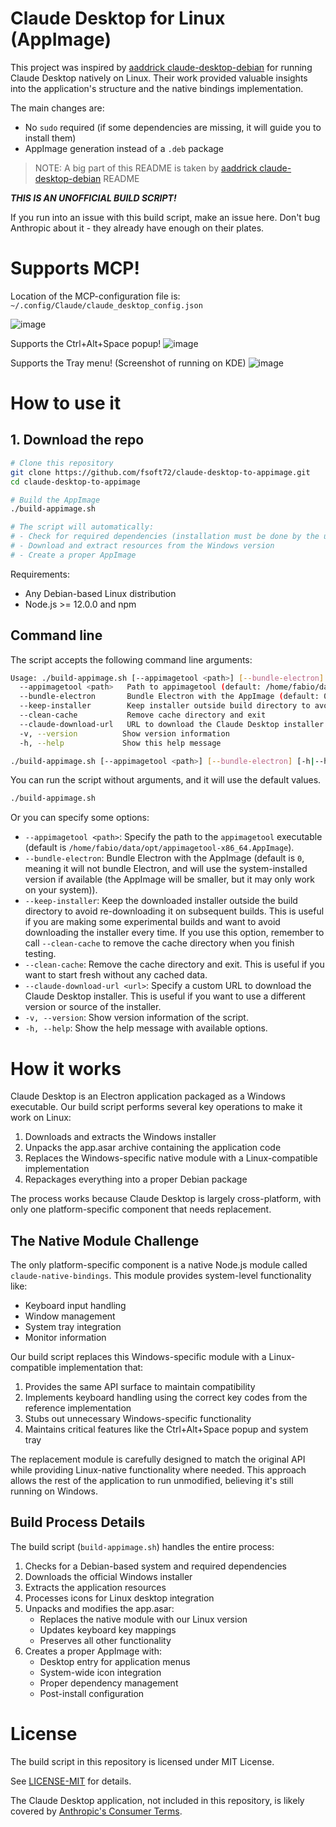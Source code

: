 # Claude Desktop for Linux (AppImage)

This project was inspired by [aaddrick claude-desktop-debian](https://github.com/aaddrick/claude-desktop-debian) for running Claude Desktop natively on Linux. Their work provided valuable insights into the application's structure and the native bindings implementation.

The main changes are:

- No `sudo` required (if some dependencies are missing, it will guide you to install them)
- AppImage generation instead of a `.deb` package

> NOTE: A big part of this README is taken by [aaddrick claude-desktop-debian](https://github.com/aaddrick/claude-desktop-debian) README

**_THIS IS AN UNOFFICIAL BUILD SCRIPT!_**

If you run into an issue with this build script, make an issue here. Don't bug Anthropic about it - they already have enough on their plates.

# Supports MCP!

Location of the MCP-configuration file is: `~/.config/Claude/claude_desktop_config.json`

![image](https://github.com/user-attachments/assets/93080028-6f71-48bd-8e59-5149d148cd45)

Supports the Ctrl+Alt+Space popup!
![image](https://github.com/user-attachments/assets/1deb4604-4c06-4e4b-b63f-7f6ef9ef28c1)

Supports the Tray menu! (Screenshot of running on KDE)
![image](https://github.com/user-attachments/assets/ba209824-8afb-437c-a944-b53fd9ecd559)

# How to use it

## 1. Download the repo

```bash
# Clone this repository
git clone https://github.com/fsoft72/claude-desktop-to-appimage.git
cd claude-desktop-to-appimage

# Build the AppImage
./build-appimage.sh

# The script will automatically:
# - Check for required dependencies (installation must be done by the user)
# - Download and extract resources from the Windows version
# - Create a proper AppImage
```

Requirements:

- Any Debian-based Linux distribution
- Node.js >= 12.0.0 and npm

## Command line

The script accepts the following command line arguments:

```bash
Usage: ./build-appimage.sh [--appimagetool <path>] [--bundle-electron] [--keep-installer] [--clean-cache] [--version] [-h|--help]
  --appimagetool <path>   Path to appimagetool (default: /home/fabio/data/opt/appimagetool-x86_64.AppImage)
  --bundle-electron       Bundle Electron with the AppImage (default: 0)
  --keep-installer        Keep installer outside build directory to avoid re-downloading
  --clean-cache           Remove cache directory and exit
  --claude-download-url   URL to download the Claude Desktop installer (default: https://storage.googleapis.com/osprey-downloads-c02f6a0d-347c-492b-a752-3e0651722e97/nest-win-x64/Claude-Setup-x64.exe)
  -v, --version          Show version information
  -h, --help             Show this help message

./build-appimage.sh [--appimagetool <path>] [--bundle-electron] [-h|--help]
```

You can run the script without arguments, and it will use the default values.

```bash
./build-appimage.sh
```

Or you can specify some options:

- `--appimagetool <path>`: Specify the path to the `appimagetool` executable (default is `/home/fabio/data/opt/appimagetool-x86_64.AppImage`).
- `--bundle-electron`: Bundle Electron with the AppImage (default is `0`, meaning it will not bundle Electron, and will use the system-installed version if available (the AppImage will be smaller, but it may only work on your system)).
- `--keep-installer`: Keep the downloaded installer outside the build directory to avoid re-downloading it on subsequent builds. This is useful if you are making some experimental builds and want to avoid downloading the installer every time. If you use this option, remember to call `--clean-cache` to remove the cache directory when you finish testing.
- `--clean-cache`: Remove the cache directory and exit. This is useful if you want to start fresh without any cached data.
- `--claude-download-url <url>`: Specify a custom URL to download the Claude Desktop installer. This is useful if you want to use a different version or source of the installer.
- `-v, --version`: Show version information of the script.
- `-h, --help`: Show the help message with available options.

# How it works

Claude Desktop is an Electron application packaged as a Windows executable. Our build script performs several key operations to make it work on Linux:

1. Downloads and extracts the Windows installer
2. Unpacks the app.asar archive containing the application code
3. Replaces the Windows-specific native module with a Linux-compatible implementation
4. Repackages everything into a proper Debian package

The process works because Claude Desktop is largely cross-platform, with only one platform-specific component that needs replacement.

## The Native Module Challenge

The only platform-specific component is a native Node.js module called `claude-native-bindings`. This module provides system-level functionality like:

- Keyboard input handling
- Window management
- System tray integration
- Monitor information

Our build script replaces this Windows-specific module with a Linux-compatible implementation that:

1. Provides the same API surface to maintain compatibility
2. Implements keyboard handling using the correct key codes from the reference implementation
3. Stubs out unnecessary Windows-specific functionality
4. Maintains critical features like the Ctrl+Alt+Space popup and system tray

The replacement module is carefully designed to match the original API while providing Linux-native functionality where needed. This approach allows the rest of the application to run unmodified, believing it's still running on Windows.

## Build Process Details

The build script (`build-appimage.sh`) handles the entire process:

1. Checks for a Debian-based system and required dependencies
2. Downloads the official Windows installer
3. Extracts the application resources
4. Processes icons for Linux desktop integration
5. Unpacks and modifies the app.asar:
   - Replaces the native module with our Linux version
   - Updates keyboard key mappings
   - Preserves all other functionality
6. Creates a proper AppImage with:
   - Desktop entry for application menus
   - System-wide icon integration
   - Proper dependency management
   - Post-install configuration

# License

The build script in this repository is licensed under MIT License.

See [LICENSE-MIT](LICENSE-MIT) for details.

The Claude Desktop application, not included in this repository, is likely covered by [Anthropic's Consumer Terms](https://www.anthropic.com/legal/consumer-terms).
